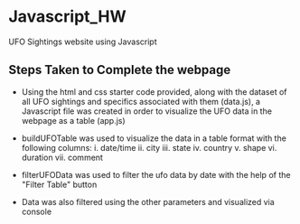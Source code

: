 # Javascript_HW

UFO Sightings website using Javascript

## Steps Taken to Complete the webpage

- Using the html and css starter code provided, along with the dataset of all UFO sightings and specifics associated with them (data.js), a Javascript file was created in order to visualize the UFO data in the webpage as a table (app.js)

- buildUFOTable was used to visualize the data in a table format with the following columns:
i. date/time
ii. city 
iii. state 
iv. country 
v. shape
vi. duration
vii. comment

- filterUFOData was used to filter the ufo data by date with the help of the "Filter Table" button

- Data was also filtered using the other parameters and visualized via console
